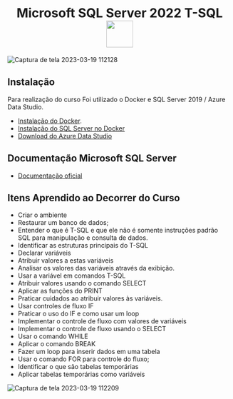 <h1 align='center'>Microsoft SQL Server 2022 T-SQL <img src="https://media.giphy.com/media/yN7xIm44NqCYq29Wly/giphy.gif" width="60"></h1>


![Captura de tela 2023-03-19 112128](https://user-images.githubusercontent.com/77933748/226182790-78043e32-43e5-4cb6-92b2-ce322e7930be.png)


## Instalação
Para realização do curso Foi utilizado o Docker e SQL Server 2019 / Azure Data Studio.

* [Instalação do Docker](https://balta.io/blog/docker-instalacao-configuracao-e-primeiros-passos?utm_source=github&utm_medium=2805-repo&utm_campaign=readme).
* [Instalação do SQL Server no Docker](https://balta.io/blog/sql-server-docker?utm_source=github&utm_medium=2805-repo&utm_campaign=readme)
* [Download do Azure Data Studio](https://docs.microsoft.com/pt-br/sql/azure-data-studio/download-azure-data-studio?view=sql-server-ver15)

## Documentação Microsoft SQL Server
* [Documentação oficial](https://docs.microsoft.com/pt-br/sql/t-sql/data-types/data-types-transact-sql?view=sql-server-ver15)

## Itens Aprendido ao Decorrer do Curso
 * Criar o ambiente
 * Restaurar um banco de dados;
 * Entender o que é T-SQL e que ele não é somente instruções padrão SQL para manipulação e consulta de dados.
 * Identificar as estruturas principais do T-SQL
 * Declarar variáveis
 * Atribuir valores a estas variáveis
 * Analisar os valores das variáveis através da exibição.
 * Usar a variável em comandos T-SQL
 * Atribuir valores usando o comando SELECT
 * Aplicar as funções do PRINT
 * Praticar cuidados ao atribuir valores às variáveis.
 * Usar controles de fluxo IF
 * Praticar o uso do IF e como usar um loop
 * Implementar o controle de fluxo com valores de variáveis
 * Implementar o controle de fluxo usando o SELECT
 * Usar o comando WHILE
 * Aplicar o comando BREAK
 * Fazer um loop para inserir dados em uma tabela
 * Usar o comando FOR para controle do fluxo;
 * Identificar o que são tabelas temporárias
 * Aplicar tabelas temporárias como variáveis
 
 ![Captura de tela 2023-03-19 112209](https://user-images.githubusercontent.com/77933748/226183387-d3ca9572-7b2e-4dc4-96e7-b630006d5c00.png)

 
